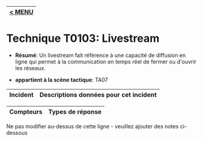 |[< MENU](../../README.md)|
|---|
# Technique T0103: Livestream

* **Résumé**: Un livestream fait référence à une capacité de diffusion en ligne qui permet à la communication en temps réel de fermer ou d'ouvrir les réseaux.

* **appartient à la scène tactique**: TA07


|Incident |Descriptions données pour cet incident |
|-------- |-------------------- |



|Compteurs |Types de réponse |
|-------- |-------------- |


Ne pas modifier au-dessus de cette ligne - veuillez ajouter des notes ci-dessous